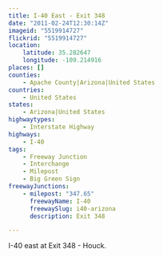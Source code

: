 ```yaml
---
title: I-40 East - Exit 348
date: "2011-02-24T12:30:14Z"
imageid: "5519914727"
flickrid: "5519914727"
location:
    latitude: 35.282647
    longitude: -109.214916
places: []
counties:
    - Apache County|Arizona|United States
countries:
    - United States
states:
    - Arizona|United States
highwaytypes:
    - Interstate Highway
highways:
    - I-40
tags:
    - Freeway Junction
    - Interchange
    - Milepost
    - Big Green Sign
freewayJunctions:
    - milepost: "347.65"
      freewayName: I-40
      freewaySlug: i40-arizona
      description: Exit 348

---
```

I-40 east at Exit 348 - Houck.